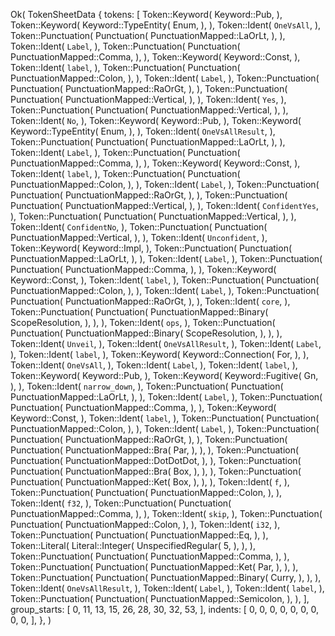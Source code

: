 Ok(
    TokenSheetData {
        tokens: [
            Token::Keyword(
                Keyword::Pub,
            ),
            Token::Keyword(
                Keyword::TypeEntity(
                    Enum,
                ),
            ),
            Token::Ident(
                `OneVsAll`,
            ),
            Token::Punctuation(
                Punctuation(
                    PunctuationMapped::LaOrLt,
                ),
            ),
            Token::Ident(
                `Label`,
            ),
            Token::Punctuation(
                Punctuation(
                    PunctuationMapped::Comma,
                ),
            ),
            Token::Keyword(
                Keyword::Const,
            ),
            Token::Ident(
                `label`,
            ),
            Token::Punctuation(
                Punctuation(
                    PunctuationMapped::Colon,
                ),
            ),
            Token::Ident(
                `Label`,
            ),
            Token::Punctuation(
                Punctuation(
                    PunctuationMapped::RaOrGt,
                ),
            ),
            Token::Punctuation(
                Punctuation(
                    PunctuationMapped::Vertical,
                ),
            ),
            Token::Ident(
                `Yes`,
            ),
            Token::Punctuation(
                Punctuation(
                    PunctuationMapped::Vertical,
                ),
            ),
            Token::Ident(
                `No`,
            ),
            Token::Keyword(
                Keyword::Pub,
            ),
            Token::Keyword(
                Keyword::TypeEntity(
                    Enum,
                ),
            ),
            Token::Ident(
                `OneVsAllResult`,
            ),
            Token::Punctuation(
                Punctuation(
                    PunctuationMapped::LaOrLt,
                ),
            ),
            Token::Ident(
                `Label`,
            ),
            Token::Punctuation(
                Punctuation(
                    PunctuationMapped::Comma,
                ),
            ),
            Token::Keyword(
                Keyword::Const,
            ),
            Token::Ident(
                `label`,
            ),
            Token::Punctuation(
                Punctuation(
                    PunctuationMapped::Colon,
                ),
            ),
            Token::Ident(
                `Label`,
            ),
            Token::Punctuation(
                Punctuation(
                    PunctuationMapped::RaOrGt,
                ),
            ),
            Token::Punctuation(
                Punctuation(
                    PunctuationMapped::Vertical,
                ),
            ),
            Token::Ident(
                `ConfidentYes`,
            ),
            Token::Punctuation(
                Punctuation(
                    PunctuationMapped::Vertical,
                ),
            ),
            Token::Ident(
                `ConfidentNo`,
            ),
            Token::Punctuation(
                Punctuation(
                    PunctuationMapped::Vertical,
                ),
            ),
            Token::Ident(
                `Unconfident`,
            ),
            Token::Keyword(
                Keyword::Impl,
            ),
            Token::Punctuation(
                Punctuation(
                    PunctuationMapped::LaOrLt,
                ),
            ),
            Token::Ident(
                `Label`,
            ),
            Token::Punctuation(
                Punctuation(
                    PunctuationMapped::Comma,
                ),
            ),
            Token::Keyword(
                Keyword::Const,
            ),
            Token::Ident(
                `label`,
            ),
            Token::Punctuation(
                Punctuation(
                    PunctuationMapped::Colon,
                ),
            ),
            Token::Ident(
                `Label`,
            ),
            Token::Punctuation(
                Punctuation(
                    PunctuationMapped::RaOrGt,
                ),
            ),
            Token::Ident(
                `core`,
            ),
            Token::Punctuation(
                Punctuation(
                    PunctuationMapped::Binary(
                        ScopeResolution,
                    ),
                ),
            ),
            Token::Ident(
                `ops`,
            ),
            Token::Punctuation(
                Punctuation(
                    PunctuationMapped::Binary(
                        ScopeResolution,
                    ),
                ),
            ),
            Token::Ident(
                `Unveil`,
            ),
            Token::Ident(
                `OneVsAllResult`,
            ),
            Token::Ident(
                `Label`,
            ),
            Token::Ident(
                `label`,
            ),
            Token::Keyword(
                Keyword::Connection(
                    For,
                ),
            ),
            Token::Ident(
                `OneVsAll`,
            ),
            Token::Ident(
                `Label`,
            ),
            Token::Ident(
                `label`,
            ),
            Token::Keyword(
                Keyword::Pub,
            ),
            Token::Keyword(
                Keyword::Fugitive(
                    Gn,
                ),
            ),
            Token::Ident(
                `narrow_down`,
            ),
            Token::Punctuation(
                Punctuation(
                    PunctuationMapped::LaOrLt,
                ),
            ),
            Token::Ident(
                `Label`,
            ),
            Token::Punctuation(
                Punctuation(
                    PunctuationMapped::Comma,
                ),
            ),
            Token::Keyword(
                Keyword::Const,
            ),
            Token::Ident(
                `label`,
            ),
            Token::Punctuation(
                Punctuation(
                    PunctuationMapped::Colon,
                ),
            ),
            Token::Ident(
                `Label`,
            ),
            Token::Punctuation(
                Punctuation(
                    PunctuationMapped::RaOrGt,
                ),
            ),
            Token::Punctuation(
                Punctuation(
                    PunctuationMapped::Bra(
                        Par,
                    ),
                ),
            ),
            Token::Punctuation(
                Punctuation(
                    PunctuationMapped::DotDotDot,
                ),
            ),
            Token::Punctuation(
                Punctuation(
                    PunctuationMapped::Bra(
                        Box,
                    ),
                ),
            ),
            Token::Punctuation(
                Punctuation(
                    PunctuationMapped::Ket(
                        Box,
                    ),
                ),
            ),
            Token::Ident(
                `f`,
            ),
            Token::Punctuation(
                Punctuation(
                    PunctuationMapped::Colon,
                ),
            ),
            Token::Ident(
                `f32`,
            ),
            Token::Punctuation(
                Punctuation(
                    PunctuationMapped::Comma,
                ),
            ),
            Token::Ident(
                `skip`,
            ),
            Token::Punctuation(
                Punctuation(
                    PunctuationMapped::Colon,
                ),
            ),
            Token::Ident(
                `i32`,
            ),
            Token::Punctuation(
                Punctuation(
                    PunctuationMapped::Eq,
                ),
            ),
            Token::Literal(
                Literal::Integer(
                    UnspecifiedRegular(
                        5,
                    ),
                ),
            ),
            Token::Punctuation(
                Punctuation(
                    PunctuationMapped::Comma,
                ),
            ),
            Token::Punctuation(
                Punctuation(
                    PunctuationMapped::Ket(
                        Par,
                    ),
                ),
            ),
            Token::Punctuation(
                Punctuation(
                    PunctuationMapped::Binary(
                        Curry,
                    ),
                ),
            ),
            Token::Ident(
                `OneVsAllResult`,
            ),
            Token::Ident(
                `Label`,
            ),
            Token::Ident(
                `label`,
            ),
            Token::Punctuation(
                Punctuation(
                    PunctuationMapped::Semicolon,
                ),
            ),
        ],
        group_starts: [
            0,
            11,
            13,
            15,
            26,
            28,
            30,
            32,
            53,
        ],
        indents: [
            0,
            0,
            0,
            0,
            0,
            0,
            0,
            0,
            0,
        ],
    },
)
